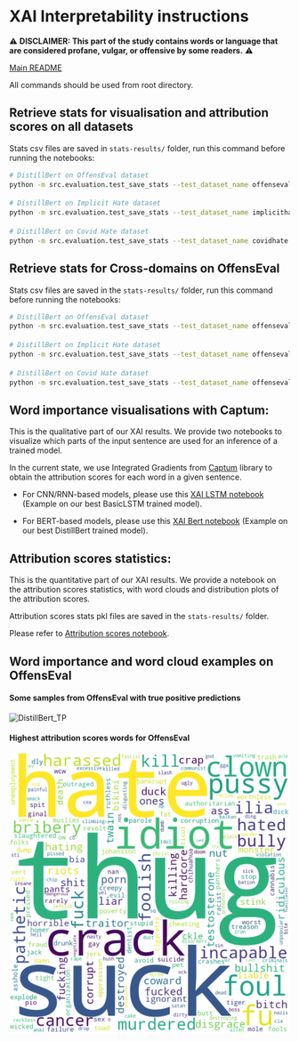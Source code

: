 # XAI Interpretability instructions

⚠️ **DISCLAIMER: This part of the study contains words or language that are considered profane, vulgar, or offensive by some readers.** ⚠️

[Main README](../README.md)

All commands should be used from root directory.

## Retrieve stats for visualisation and attribution scores on all datasets

Stats csv files are saved in `stats-results/` folder, run this command before running the notebooks:

```bash
# DistillBert on OffensEval dataset
python -m src.evaluation.test_save_stats --test_dataset_name offenseval --model DistillBert --saved_model_path saved-models/DistillBert_2022-04-15_02-48-34_trained_testAcc=0.8026.pth --loss_criterion crossentropy --only_test 0 --stats_label 1

# DistillBert on Implicit Hate dataset
python -m src.evaluation.test_save_stats --test_dataset_name implicithate --model DistillBert --saved_model_path saved-models/DistillBert_2022-04-18_02-48-16_trained_testAcc=0.7585.pth --loss_criterion crossentropy --only_test 0 --stats_label 1

# DistillBert on Covid Hate dataset
python -m src.evaluation.test_save_stats --test_dataset_name covidhate --model DistillBert --saved_model_path saved-models/DistillBert_2022-04-18_02-24-40_trained_testAcc=0.8397.pth --loss_criterion crossentropy --only_test 0 --stats_label 1
```

## Retrieve stats for Cross-domains on OffensEval

Stats csv files are saved in the `stats-results/` folder, run this command before running the notebooks:

```bash
# DistillBert on OffensEval dataset
python -m src.evaluation.test_save_stats --test_dataset_name offenseval --model DistillBert --saved_model_path saved-models/DistillBert_2022-04-15_02-48-34_trained_testAcc=0.8026.pth --loss_criterion crossentropy --only_test 0 --stats_label 1

# DistillBert on Implicit Hate dataset
python -m src.evaluation.test_save_stats --test_dataset_name offenseval --model DistillBert --saved_model_path saved-models/DistillBert_2022-04-18_02-48-16_trained_testAcc=0.7585.pth --loss_criterion crossentropy --only_test 0 --stats_label 1

# DistillBert on Covid Hate dataset
python -m src.evaluation.test_save_stats --test_dataset_name offenseval --model DistillBert --saved_model_path saved-models/DistillBert_2022-04-18_02-24-40_trained_testAcc=0.8397.pth --loss_criterion crossentropy --only_test 0 --stats_label 1
```

## Word importance visualisations with Captum:

This is the qualitative part of our XAI results. We provide two notebooks to visualize which parts of the input sentence are used for an inference of a trained model.

In the current state, we use Integrated Gradients from [Captum](https://captum.ai/) library to obtain the attribution scores for each word in a given sentence. 

- For CNN/RNN-based models, please use this [XAI LSTM notebook](../src/evaluation/explainability_visualization.ipynb) (Example on our best BasicLSTM trained model).

- For BERT-based models, please use this [XAI Bert notebook](../src/evaluation/explainability_visualization_bert.ipynb) (Example on our best DistillBert trained model).

## Attribution scores statistics:

This is the quantitative part of our XAI results. We provide a notebook on the attribution scores statistics, with word clouds and distribution plots of the attribution scores. 

Attribution scores stats pkl files are saved in the `stats-results/` folder.

Please refer to [Attribution scores notebook](../src/evaluation/attribution_scores_stats.ipynb).

## Word importance and word cloud examples on OffensEval

#### Some samples from OffensEval with true positive predictions
![DistillBert_TP](docs/assets/DistillBert_TP.png)

#### Highest attribution scores words for OffensEval
![WordCloud_offenseval](docs/assets/high_attrib_wordcloud_2022-04-15_02-48-34_offenseval_offenseval.png)

